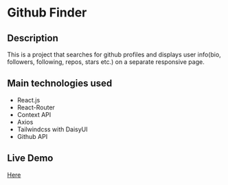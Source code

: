 # Github Finder

## Description

This is a project that searches for github profiles and displays user info(bio, followers, following, repos, stars etc.) on a separate responsive page.

## Main technologies used

* React.js
* React-Router
* Context API
* Axios
* Tailwindcss with DaisyUI
* Github API

## Live Demo

[Here](https://github-finder-fawn.vercel.app/)
